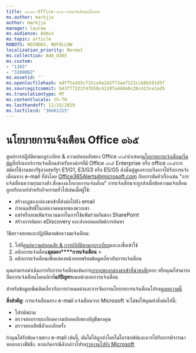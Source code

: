 ```yaml
---
title: ๑๓๘๕-Office-๓๖๕-การแจ้งเตือนนโยบาย
ms.author: markjjo
author: markjjo
manager: lauraw
ms.audience: Admin
ms.topic: article
ROBOTS: NOINDEX, NOFOLLOW
localization_priority: Normal
ms.collection: Adm_O365
ms.custom:
- "1385"
- "3200002"
ms.assetid: ''
ms.openlocfilehash: edff5a265cf31ce9a242f73ae7121ccb8b591d5f
ms.sourcegitcommit: b43f77221f47b50c41197a448a9c26c423ce1ad5
ms.translationtype: MT
ms.contentlocale: th-TH
ms.lasthandoff: 11/15/2019
ms.locfileid: "36661315"
---
```

# <a name="office-365-alert-policies"></a>นโยบายการแจ้งเตือน Office ๓๖๕

ศูนย์การปฏิบัติตามกฎระเบียบ & ความปลอดภัยของ Office ๓๖๕นำเสนอ[นโยบายการแจ้งเตือนเริ่มต้น](https://docs.microsoft.com/office365/securitycompliance/alert-policies#default-alert-policies)ที่ทริกเกอร์การแจ้งเตือนสำหรับองค์กรที่มี Office ๓๖๕ Enterprise หรือ office ๓๖๕การสมัครใช้งานของรัฐบาลสหรัฐฯ E1/G1, E3/G3 หรือ E5/G5 ดังนั้นผู้ดูแลระบบจึงอาจได้รับการแจ้งเตือนทาง e-mail ที่ส่งโดย Office365Alerts@microsoft.com กับบรรทัดหัวเรื่องเช่น "การแจ้งเตือนความรุนแรงต่ำ:*ชื่อของนโยบายการแจ้งเตือน*" การแจ้งเตือนจะถูกส่งเมื่อข้อความแจ้งเตือนถูกทริกเกอร์สำหรับกิจกรรมทั่วไปเช่นเมื่อผู้ใช้:

- สร้างกฎของกล่องขาเข้าที่ส่งต่อไปยัง email
- กำหนดสิทธิ์ในกล่องจดหมายของพวกเขา
- แชร์หรือลบแฟ้มจำนวนมากในการใช้แฟ้มร่วมกันของ SharePoint
- สร้างการค้นหา eDiscovery และส่งออกผลลัพธ์การค้นหา

วิธีตรวจสอบและปฏิบัติตามข้อความแจ้งเตือน:

1. ไปที่[ศูนย์ความปลอดภัย & การปฏิบัติตามกฎระเบียบ](https://protection.office.com)และลงชื่อเข้าใช้
2. คลิกการแจ้งเตือน**มุมมอง****การแจ้งเตือน** > 
3. คลิกการแจ้งเตือนเพื่อแสดงหน้าลอยพร้อมข้อมูลเกี่ยวกับการแจ้งเตือน

คุณสามารถดำเนินการกับการแจ้งเตือนเช่นการ[เอากฎของกล่องขาเข้าที่น่าสงสัย](https://docs.microsoft.com/office365/securitycompliance/responding-to-a-compromised-email-account)ออก หรือคุณก็สามารถปิดการแจ้งเตือนโดยคลิกที่**แก้ปัญหา**บนหน้าลอยการแจ้งเตือน

สำหรับข้อมูลเพิ่มเติมเกี่ยวกับการกำหนดค่าและการจัดการนโยบายการแจ้งเตือนโปรดดู[บทความนี้](https://docs.microsoft.com/office365/securitycompliance/alert-policies)

**สิ่งสำคัญ**: การแจ้งเตือนทาง e-mail แจ้งเตือนจาก Microsoft จะไม่ขอให้คุณทำสิ่งต่อไปนี้:

- ใส่รหัสผ่าน
- ตรวจสอบรายละเอียดความปลอดภัยของบัญชีของคุณ
- ตรวจสอบสิทธิ์ตัวเองอีกครั้ง

ถ้าคุณได้รับข้อความทาง e-mail เช่นนี้, มันไม่ได้ถูกส่งโดยไมโครซอฟท์และควรได้รับการพิจารณาหลอกลวงฟิชชิ่ง. หากเกิดกรณีดังกล่าวโปรด[รายงานไปยัง Microsoft](https://docs.microsoft.com/office365/SecurityCompliance/report-junk-email-and-phishing-scams-in-outlook-on-the-web-eop)